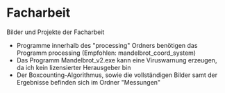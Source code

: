 # Facharbeit
Bilder und Projekte der Facharbeit

- Programme innerhalb des "processing" Ordners benötigen das Programm processing (Empfohlen: mandelbrot_coord_system)
- Das Programm Mandelbrot_v2.exe kann eine Viruswarnung erzeugen, da ich kein lizensierter Herausgeber bin 
- Der Boxcounting-Algorithmus, sowie die vollständigen Bilder samt der Ergebnisse befinden sich im Ordner "Messungen"
